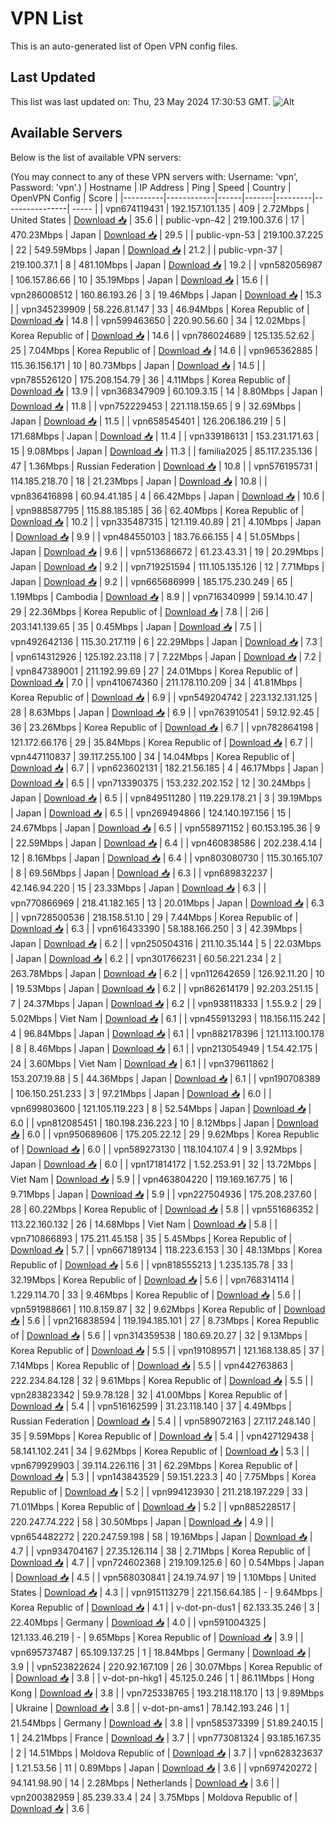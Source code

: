 # VPN List

This is an auto-generated list of Open VPN config files.

## Last Updated

This list was last updated on: Thu, 23 May 2024 17:30:53 GMT.
![Alt](https://repobeats.axiom.co/api/embed/186b98318ef1479477931607c1ad7d823f12451f.svg "Repobeats analytics image")

## Available Servers

Below is the list of available VPN servers:

(You may connect to any of these VPN servers with: Username: 'vpn', Password: 'vpn'.)
| Hostname | IP Address | Ping | Speed | Country | OpenVPN Config | Score |
|----------|------------|------|-------|---------|----------------| ----- |
| vpn674119431 | 192.157.101.135 | 409 | 2.72Mbps | United States | [Download 📥](./configs/server_0_US.ovpn) | 35.6 |
| public-vpn-42 | 219.100.37.6 | 17 | 470.23Mbps | Japan | [Download 📥](./configs/server_1_JP.ovpn) | 29.5 |
| public-vpn-53 | 219.100.37.225 | 22 | 549.59Mbps | Japan | [Download 📥](./configs/server_2_JP.ovpn) | 21.2 |
| public-vpn-37 | 219.100.37.1 | 8 | 481.10Mbps | Japan | [Download 📥](./configs/server_3_JP.ovpn) | 19.2 |
| vpn582056987 | 106.157.86.66 | 10 | 35.19Mbps | Japan | [Download 📥](./configs/server_4_JP.ovpn) | 15.6 |
| vpn286008512 | 160.86.193.26 | 3 | 19.46Mbps | Japan | [Download 📥](./configs/server_5_JP.ovpn) | 15.3 |
| vpn345239909 | 58.226.81.147 | 33 | 46.94Mbps | Korea Republic of | [Download 📥](./configs/server_6_KR.ovpn) | 14.8 |
| vpn599463650 | 220.90.56.60 | 34 | 12.02Mbps | Korea Republic of | [Download 📥](./configs/server_7_KR.ovpn) | 14.6 |
| vpn786024689 | 125.135.52.62 | 25 | 7.04Mbps | Korea Republic of | [Download 📥](./configs/server_8_KR.ovpn) | 14.6 |
| vpn965362885 | 115.36.156.171 | 10 | 80.73Mbps | Japan | [Download 📥](./configs/server_9_JP.ovpn) | 14.5 |
| vpn785526120 | 175.208.154.79 | 36 | 4.11Mbps | Korea Republic of | [Download 📥](./configs/server_10_KR.ovpn) | 13.9 |
| vpn368347909 | 60.109.3.15 | 14 | 8.80Mbps | Japan | [Download 📥](./configs/server_11_JP.ovpn) | 11.8 |
| vpn752229453 | 221.118.159.65 | 9 | 32.69Mbps | Japan | [Download 📥](./configs/server_12_JP.ovpn) | 11.5 |
| vpn658545401 | 126.206.186.219 | 5 | 171.68Mbps | Japan | [Download 📥](./configs/server_13_JP.ovpn) | 11.4 |
| vpn339186131 | 153.231.171.63 | 15 | 9.08Mbps | Japan | [Download 📥](./configs/server_14_JP.ovpn) | 11.3 |
| familia2025 | 85.117.235.136 | 47 | 1.36Mbps | Russian Federation | [Download 📥](./configs/server_15_RU.ovpn) | 10.8 |
| vpn576195731 | 114.185.218.70 | 18 | 21.23Mbps | Japan | [Download 📥](./configs/server_16_JP.ovpn) | 10.8 |
| vpn836416898 | 60.94.41.185 | 4 | 66.42Mbps | Japan | [Download 📥](./configs/server_17_JP.ovpn) | 10.6 |
| vpn988587795 | 115.88.185.185 | 36 | 62.40Mbps | Korea Republic of | [Download 📥](./configs/server_18_KR.ovpn) | 10.2 |
| vpn335487315 | 121.119.40.89 | 21 | 4.10Mbps | Japan | [Download 📥](./configs/server_19_JP.ovpn) | 9.9 |
| vpn484550103 | 183.76.66.155 | 4 | 51.05Mbps | Japan | [Download 📥](./configs/server_20_JP.ovpn) | 9.6 |
| vpn513686672 | 61.23.43.31 | 19 | 20.29Mbps | Japan | [Download 📥](./configs/server_21_JP.ovpn) | 9.2 |
| vpn719251594 | 111.105.135.126 | 12 | 7.71Mbps | Japan | [Download 📥](./configs/server_22_JP.ovpn) | 9.2 |
| vpn665686999 | 185.175.230.249 | 65 | 1.19Mbps | Cambodia | [Download 📥](./configs/server_23_KH.ovpn) | 8.9 |
| vpn716340999 | 59.14.10.47 | 29 | 22.36Mbps | Korea Republic of | [Download 📥](./configs/server_24_KR.ovpn) | 7.8 |
| 2i6 | 203.141.139.65 | 35 | 0.45Mbps | Japan | [Download 📥](./configs/server_25_JP.ovpn) | 7.5 |
| vpn492642136 | 115.30.217.119 | 6 | 22.29Mbps | Japan | [Download 📥](./configs/server_26_JP.ovpn) | 7.3 |
| vpn614312926 | 125.192.23.118 | 7 | 7.22Mbps | Japan | [Download 📥](./configs/server_27_JP.ovpn) | 7.2 |
| vpn847389001 | 211.192.99.69 | 27 | 24.01Mbps | Korea Republic of | [Download 📥](./configs/server_28_KR.ovpn) | 7.0 |
| vpn410674360 | 211.178.110.209 | 34 | 41.81Mbps | Korea Republic of | [Download 📥](./configs/server_29_KR.ovpn) | 6.9 |
| vpn549204742 | 223.132.131.125 | 28 | 8.63Mbps | Japan | [Download 📥](./configs/server_30_JP.ovpn) | 6.9 |
| vpn763910541 | 59.12.92.45 | 36 | 23.26Mbps | Korea Republic of | [Download 📥](./configs/server_31_KR.ovpn) | 6.7 |
| vpn782864198 | 121.172.66.176 | 29 | 35.84Mbps | Korea Republic of | [Download 📥](./configs/server_32_KR.ovpn) | 6.7 |
| vpn447110837 | 39.117.255.100 | 34 | 14.04Mbps | Korea Republic of | [Download 📥](./configs/server_33_KR.ovpn) | 6.7 |
| vpn623602131 | 182.21.56.185 | 4 | 46.17Mbps | Japan | [Download 📥](./configs/server_34_JP.ovpn) | 6.5 |
| vpn713390375 | 153.232.202.152 | 12 | 30.24Mbps | Japan | [Download 📥](./configs/server_35_JP.ovpn) | 6.5 |
| vpn849511280 | 119.229.178.21 | 3 | 39.19Mbps | Japan | [Download 📥](./configs/server_36_JP.ovpn) | 6.5 |
| vpn269494866 | 124.140.197.156 | 15 | 24.67Mbps | Japan | [Download 📥](./configs/server_37_JP.ovpn) | 6.5 |
| vpn558971152 | 60.153.195.36 | 9 | 22.59Mbps | Japan | [Download 📥](./configs/server_38_JP.ovpn) | 6.4 |
| vpn460838586 | 202.238.4.14 | 12 | 8.16Mbps | Japan | [Download 📥](./configs/server_39_JP.ovpn) | 6.4 |
| vpn803080730 | 115.30.165.107 | 8 | 69.56Mbps | Japan | [Download 📥](./configs/server_40_JP.ovpn) | 6.3 |
| vpn689832237 | 42.146.94.220 | 15 | 23.33Mbps | Japan | [Download 📥](./configs/server_41_JP.ovpn) | 6.3 |
| vpn770866969 | 218.41.182.165 | 13 | 20.01Mbps | Japan | [Download 📥](./configs/server_42_JP.ovpn) | 6.3 |
| vpn728500536 | 218.158.51.10 | 29 | 7.44Mbps | Korea Republic of | [Download 📥](./configs/server_43_KR.ovpn) | 6.3 |
| vpn616433390 | 58.188.166.250 | 3 | 42.39Mbps | Japan | [Download 📥](./configs/server_44_JP.ovpn) | 6.2 |
| vpn250504316 | 211.10.35.144 | 5 | 22.03Mbps | Japan | [Download 📥](./configs/server_45_JP.ovpn) | 6.2 |
| vpn301766231 | 60.56.221.234 | 2 | 263.78Mbps | Japan | [Download 📥](./configs/server_46_JP.ovpn) | 6.2 |
| vpn112642659 | 126.92.11.20 | 10 | 19.53Mbps | Japan | [Download 📥](./configs/server_47_JP.ovpn) | 6.2 |
| vpn862614179 | 92.203.251.15 | 7 | 24.37Mbps | Japan | [Download 📥](./configs/server_48_JP.ovpn) | 6.2 |
| vpn938118333 | 1.55.9.2 | 29 | 5.02Mbps | Viet Nam | [Download 📥](./configs/server_49_VN.ovpn) | 6.1 |
| vpn455913293 | 118.156.115.242 | 4 | 96.84Mbps | Japan | [Download 📥](./configs/server_50_JP.ovpn) | 6.1 |
| vpn882178396 | 121.113.100.178 | 8 | 8.46Mbps | Japan | [Download 📥](./configs/server_51_JP.ovpn) | 6.1 |
| vpn213054949 | 1.54.42.175 | 24 | 3.60Mbps | Viet Nam | [Download 📥](./configs/server_52_VN.ovpn) | 6.1 |
| vpn379611862 | 153.207.19.88 | 5 | 44.36Mbps | Japan | [Download 📥](./configs/server_53_JP.ovpn) | 6.1 |
| vpn190708389 | 106.150.251.233 | 3 | 97.21Mbps | Japan | [Download 📥](./configs/server_54_JP.ovpn) | 6.0 |
| vpn699803600 | 121.105.119.223 | 8 | 52.54Mbps | Japan | [Download 📥](./configs/server_55_JP.ovpn) | 6.0 |
| vpn812085451 | 180.198.236.223 | 10 | 8.12Mbps | Japan | [Download 📥](./configs/server_56_JP.ovpn) | 6.0 |
| vpn950689606 | 175.205.22.12 | 29 | 9.62Mbps | Korea Republic of | [Download 📥](./configs/server_57_KR.ovpn) | 6.0 |
| vpn589273130 | 118.104.107.4 | 9 | 3.92Mbps | Japan | [Download 📥](./configs/server_58_JP.ovpn) | 6.0 |
| vpn171814172 | 1.52.253.91 | 32 | 13.72Mbps | Viet Nam | [Download 📥](./configs/server_59_VN.ovpn) | 5.9 |
| vpn463804220 | 119.169.167.75 | 16 | 9.71Mbps | Japan | [Download 📥](./configs/server_60_JP.ovpn) | 5.9 |
| vpn227504936 | 175.208.237.60 | 28 | 60.22Mbps | Korea Republic of | [Download 📥](./configs/server_61_KR.ovpn) | 5.8 |
| vpn551686352 | 113.22.160.132 | 26 | 14.68Mbps | Viet Nam | [Download 📥](./configs/server_62_VN.ovpn) | 5.8 |
| vpn710866893 | 175.211.45.158 | 35 | 5.45Mbps | Korea Republic of | [Download 📥](./configs/server_63_KR.ovpn) | 5.7 |
| vpn667189134 | 118.223.6.153 | 30 | 48.13Mbps | Korea Republic of | [Download 📥](./configs/server_64_KR.ovpn) | 5.6 |
| vpn818555213 | 1.235.135.78 | 33 | 32.19Mbps | Korea Republic of | [Download 📥](./configs/server_65_KR.ovpn) | 5.6 |
| vpn768314114 | 1.229.114.70 | 33 | 9.46Mbps | Korea Republic of | [Download 📥](./configs/server_66_KR.ovpn) | 5.6 |
| vpn591988661 | 110.8.159.87 | 32 | 9.62Mbps | Korea Republic of | [Download 📥](./configs/server_67_KR.ovpn) | 5.6 |
| vpn216838594 | 119.194.185.101 | 27 | 8.73Mbps | Korea Republic of | [Download 📥](./configs/server_68_KR.ovpn) | 5.6 |
| vpn314359538 | 180.69.20.27 | 32 | 9.13Mbps | Korea Republic of | [Download 📥](./configs/server_69_KR.ovpn) | 5.5 |
| vpn191089571 | 121.168.138.85 | 37 | 7.14Mbps | Korea Republic of | [Download 📥](./configs/server_70_KR.ovpn) | 5.5 |
| vpn442763863 | 222.234.84.128 | 32 | 9.61Mbps | Korea Republic of | [Download 📥](./configs/server_71_KR.ovpn) | 5.5 |
| vpn283823342 | 59.9.78.128 | 32 | 41.00Mbps | Korea Republic of | [Download 📥](./configs/server_72_KR.ovpn) | 5.4 |
| vpn516162599 | 31.23.118.140 | 37 | 4.49Mbps | Russian Federation | [Download 📥](./configs/server_73_RU.ovpn) | 5.4 |
| vpn589072163 | 27.117.248.140 | 35 | 9.59Mbps | Korea Republic of | [Download 📥](./configs/server_74_KR.ovpn) | 5.4 |
| vpn427129438 | 58.141.102.241 | 34 | 9.62Mbps | Korea Republic of | [Download 📥](./configs/server_75_KR.ovpn) | 5.3 |
| vpn679929903 | 39.114.226.116 | 31 | 62.29Mbps | Korea Republic of | [Download 📥](./configs/server_76_KR.ovpn) | 5.3 |
| vpn143843529 | 59.151.223.3 | 40 | 7.75Mbps | Korea Republic of | [Download 📥](./configs/server_77_KR.ovpn) | 5.2 |
| vpn994123930 | 211.218.197.229 | 33 | 71.01Mbps | Korea Republic of | [Download 📥](./configs/server_78_KR.ovpn) | 5.2 |
| vpn885228517 | 220.247.74.222 | 58 | 30.50Mbps | Japan | [Download 📥](./configs/server_79_JP.ovpn) | 4.9 |
| vpn654482272 | 220.247.59.198 | 58 | 19.16Mbps | Japan | [Download 📥](./configs/server_80_JP.ovpn) | 4.7 |
| vpn934704167 | 27.35.126.114 | 38 | 2.71Mbps | Korea Republic of | [Download 📥](./configs/server_81_KR.ovpn) | 4.7 |
| vpn724602368 | 219.109.125.6 | 60 | 0.54Mbps | Japan | [Download 📥](./configs/server_82_JP.ovpn) | 4.5 |
| vpn568030841 | 24.19.74.97 | 19 | 1.10Mbps | United States | [Download 📥](./configs/server_83_US.ovpn) | 4.3 |
| vpn915113279 | 221.156.64.185 | - | 9.64Mbps | Korea Republic of | [Download 📥](./configs/server_84_KR.ovpn) | 4.1 |
| v-dot-pn-dus1 | 62.133.35.246 | 3 | 22.40Mbps | Germany | [Download 📥](./configs/server_85_DE.ovpn) | 4.0 |
| vpn591004325 | 121.133.46.219 | - | 9.65Mbps | Korea Republic of | [Download 📥](./configs/server_86_KR.ovpn) | 3.9 |
| vpn695737487 | 65.109.137.25 | 1 | 18.84Mbps | Germany | [Download 📥](./configs/server_87_DE.ovpn) | 3.9 |
| vpn523822624 | 220.92.167.109 | 26 | 30.07Mbps | Korea Republic of | [Download 📥](./configs/server_88_KR.ovpn) | 3.8 |
| v-dot-pn-hkg1 | 45.125.0.246 | 1 | 86.11Mbps | Hong Kong | [Download 📥](./configs/server_89_HK.ovpn) | 3.8 |
| vpn725338765 | 193.218.118.170 | 13 | 9.89Mbps | Ukraine | [Download 📥](./configs/server_90_UA.ovpn) | 3.8 |
| v-dot-pn-ams1 | 78.142.193.246 | 1 | 21.54Mbps | Germany | [Download 📥](./configs/server_91_DE.ovpn) | 3.8 |
| vpn585373399 | 51.89.240.15 | 1 | 24.21Mbps | France | [Download 📥](./configs/server_92_FR.ovpn) | 3.7 |
| vpn773081324 | 93.185.167.35 | 2 | 14.51Mbps | Moldova Republic of | [Download 📥](./configs/server_93_MD.ovpn) | 3.7 |
| vpn628323637 | 1.21.53.56 | 11 | 0.89Mbps | Japan | [Download 📥](./configs/server_94_JP.ovpn) | 3.6 |
| vpn697420272 | 94.141.98.90 | 14 | 2.28Mbps | Netherlands | [Download 📥](./configs/server_95_NL.ovpn) | 3.6 |
| vpn200382959 | 85.239.33.4 | 24 | 3.75Mbps | Moldova Republic of | [Download 📥](./configs/server_96_MD.ovpn) | 3.6 |
